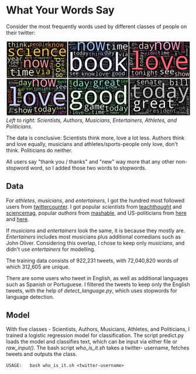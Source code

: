 # What Your Words Say

Consider the most frequently words used by different classes of people on their twitter: 
<p>
<img src="https://github.com/araval/words-and-identity/blob/master/images/all.png" width = "1100px">
<em>Left to right: Scientists, Authors, Musicians, Entertainers, Athletes, and Politicians.</em>
</p>

The data is conclusive: Scientists think more, love a lot less. Authors think and love equally, musicians and athletes/sports-people only love, don't think. Politicians do neither. 

All users say "thank you / thanks" and "new" way more that any other non-stopword word, so I added those two words to stopwords. 


## Data
For *athletes*, *musicians*, and *entertainers*, I got the hundred most followed users from <a href="http://twittercounter.com/pages/100/">twittercounter</a>. I got popular *scientists* from 
<a href="http://www.teachthought.com/uncategorized/100-scientists-on-twitter-by-category/">teachthought</a> and 
<a href="http://www.sciencemag.org/news/2014/09/top-50-science-stars-twitter">sciencemag</a>, popular *authors* from 
<a href="http://mashable.com/2009/05/08/twitter-authors/#qP2pNIxiomqZ">mashable</a>, and US-politicians from <a href="http://www.davemanuel.com/the-most-popular-us-politicians-by-twitter-followers-163/">here</a> and 
<a href="http://www.socialseer.com/resources/us-senator-twitter-accounts/">here</a>.

If _musicians_ and _entertainers_ look the same, it is because they mostly are. _Entertainers_ includes most musicians plus additional comedians such as John Oliver. Considering this overlap, I chose to keep only *musicians*, and didn't use *entertainers* for modelling. 

The training data consists of 922,231 tweets, with 72,040,820 words of which 312,605 are unique. 

There are some users who tweet in English, as well as additional languages such as Spanish or Portuguese. I filtered the tweets to keep only the English tweets, with the help of *detect_language.py*, which uses stopwords for language detection. 

## Model 
With five classes - Scientists, Authors, Musicians, Athletes, and Politicians, I trained a logistic regression model for classification. The script predict.py loads the model and classifies text, which can be input via either file or *raw_input()*. The bash script *who_is_it.sh* takes a twitter- username, fetches tweets and outputs the class.

```
USAGE:   bash who_is_it.sh <twitter-username>
```
